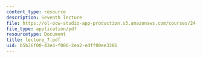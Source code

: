 ```yaml
---
content_type: resource
description: Seventh lecture
file: https://ol-ocw-studio-app-production.s3.amazonaws.com/courses/24-111-philosophy-of-quantum-mechanics-spring-2005/b5b36f0043e4f0062ea2edff00ee3386_lecture_7.pdf
file_type: application/pdf
resourcetype: Document
title: lecture_7.pdf
uid: b5b36f00-43e4-f006-2ea2-edff00ee3386
---
```


